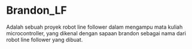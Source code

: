 # Brandon_LF
Adalah sebuah proyek robot line follower dalam mengampu mata kuliah microcontroller, yang dikenal dengan sapaan brandon sebagai nama dari robot line follower yang dibuat.
